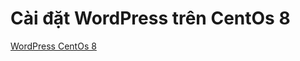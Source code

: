 # Cài đặt WordPress trên CentOs 8

[WordPress CentOs 8](https://news.cloud365.vn/huong-dan-cai-dat-wordpress-tren-centos-8/)